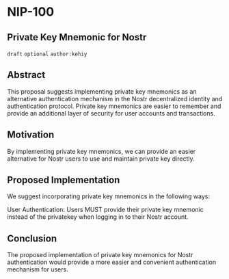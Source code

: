NIP-100
======

Private Key Mnemonic for Nostr
--------------

`draft` `optional` `author:kehiy`


## Abstract

This proposal suggests implementing private key mnemonics as an alternative authentication mechanism in the Nostr decentralized identity and authentication protocol. Private key mnemonics are easier to remember and provide an additional layer of security for user accounts and transactions.

## Motivation

By implementing private key mnemonics, we can provide an easier alternative for Nostr users to use and maintain private key directly.

## Proposed Implementation

We suggest incorporating private key mnemonics in the following ways:

User Authentication: Users MUST provide their private key mnemonic instead of the privatekey when logging in to their Nostr account.

## Conclusion

The proposed implementation of private key mnemonics for Nostr authentication would provide a more easier and convenient authentication mechanism for users.
